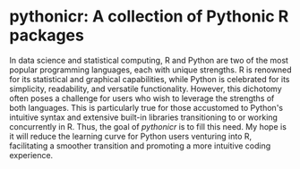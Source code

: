 # pythonicr: A collection of Pythonic R packages

In data science and statistical computing, R and Python are two of the most popular programming languages, each with unique strengths. R is renowned for its statistical and graphical capabilities, while Python is celebrated for its simplicity, readability, and versatile functionality. However, this dichotomy often poses a challenge for users who wish to leverage the strengths of both languages. This is particularly true for those accustomed to Python's intuitive syntax and extensive built-in libraries transitioning to or working concurrently in R. Thus, the goal of *pythonicr* is to fill this need. My hope is it will reduce the learning curve for Python users venturing into R, facilitating a smoother transition and promoting a more intuitive coding experience.
